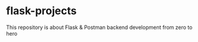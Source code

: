 # flask-projects
This repository is about Flask &amp; Postman backend development from zero to hero 
